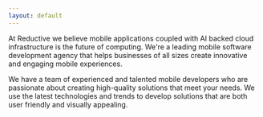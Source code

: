 ```yaml
---
layout: default
---
```


At Reductive we believe mobile applications coupled with AI backed cloud infrastructure is the future of computing. We're a leading mobile software development agency that helps businesses of all sizes create innovative and engaging mobile experiences.

We have a team of experienced and talented mobile developers who are passionate about creating high-quality solutions that meet your needs. We use the latest technologies and trends to develop solutions that are both user friendly and visually appealing. 
